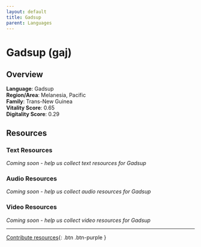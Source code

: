 ```yaml
---
layout: default
title: Gadsup
parent: Languages
---
```


# Gadsup (gaj)

## Overview

**Language**: Gadsup  
**Region/Area**: Melanesia, Pacific  
**Family**: Trans-New Guinea  
**Vitality Score**: 0.65  
**Digitality Score**: 0.29  

## Resources

### Text Resources
*Coming soon - help us collect text resources for Gadsup*

### Audio Resources
*Coming soon - help us collect audio resources for Gadsup*

### Video Resources
*Coming soon - help us collect video resources for Gadsup*

---

[Contribute resources](https://fairtrain.github.io/){: .btn .btn-purple }
